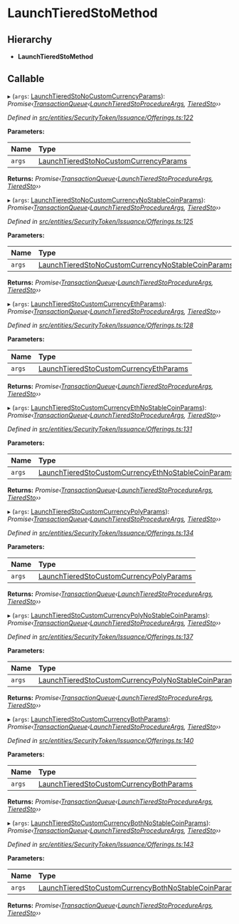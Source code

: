 # LaunchTieredStoMethod

## Hierarchy

* **LaunchTieredStoMethod**

## Callable

▸ \(`args`: [LaunchTieredStoNoCustomCurrencyParams](_entities_securitytoken_issuance_offerings_.launchtieredstonocustomcurrencyparams.md)\): _Promise‹_[_TransactionQueue_](../classes/_entities_transactionqueue_.transactionqueue.md)_‹_[_LaunchTieredStoProcedureArgs_](_types_index_.launchtieredstoprocedureargs.md)_,_ [_TieredSto_](../classes/_entities_tieredsto_.tieredsto.md)_››_

_Defined in_ [_src/entities/SecurityToken/Issuance/Offerings.ts:122_](https://github.com/PolymathNetwork/polymath-sdk/blob/550676f/src/entities/SecurityToken/Issuance/Offerings.ts#L122)

**Parameters:**

| Name | Type |
| :--- | :--- |
| `args` | [LaunchTieredStoNoCustomCurrencyParams](_entities_securitytoken_issuance_offerings_.launchtieredstonocustomcurrencyparams.md) |

**Returns:** _Promise‹_[_TransactionQueue_](../classes/_entities_transactionqueue_.transactionqueue.md)_‹_[_LaunchTieredStoProcedureArgs_](_types_index_.launchtieredstoprocedureargs.md)_,_ [_TieredSto_](../classes/_entities_tieredsto_.tieredsto.md)_››_

▸ \(`args`: [LaunchTieredStoNoCustomCurrencyNoStableCoinParams](_entities_securitytoken_issuance_offerings_.launchtieredstonocustomcurrencynostablecoinparams.md)\): _Promise‹_[_TransactionQueue_](../classes/_entities_transactionqueue_.transactionqueue.md)_‹_[_LaunchTieredStoProcedureArgs_](_types_index_.launchtieredstoprocedureargs.md)_,_ [_TieredSto_](../classes/_entities_tieredsto_.tieredsto.md)_››_

_Defined in_ [_src/entities/SecurityToken/Issuance/Offerings.ts:125_](https://github.com/PolymathNetwork/polymath-sdk/blob/550676f/src/entities/SecurityToken/Issuance/Offerings.ts#L125)

**Parameters:**

| Name | Type |
| :--- | :--- |
| `args` | [LaunchTieredStoNoCustomCurrencyNoStableCoinParams](_entities_securitytoken_issuance_offerings_.launchtieredstonocustomcurrencynostablecoinparams.md) |

**Returns:** _Promise‹_[_TransactionQueue_](../classes/_entities_transactionqueue_.transactionqueue.md)_‹_[_LaunchTieredStoProcedureArgs_](_types_index_.launchtieredstoprocedureargs.md)_,_ [_TieredSto_](../classes/_entities_tieredsto_.tieredsto.md)_››_

▸ \(`args`: [LaunchTieredStoCustomCurrencyEthParams](_entities_securitytoken_issuance_offerings_.launchtieredstocustomcurrencyethparams.md)\): _Promise‹_[_TransactionQueue_](../classes/_entities_transactionqueue_.transactionqueue.md)_‹_[_LaunchTieredStoProcedureArgs_](_types_index_.launchtieredstoprocedureargs.md)_,_ [_TieredSto_](../classes/_entities_tieredsto_.tieredsto.md)_››_

_Defined in_ [_src/entities/SecurityToken/Issuance/Offerings.ts:128_](https://github.com/PolymathNetwork/polymath-sdk/blob/550676f/src/entities/SecurityToken/Issuance/Offerings.ts#L128)

**Parameters:**

| Name | Type |
| :--- | :--- |
| `args` | [LaunchTieredStoCustomCurrencyEthParams](_entities_securitytoken_issuance_offerings_.launchtieredstocustomcurrencyethparams.md) |

**Returns:** _Promise‹_[_TransactionQueue_](../classes/_entities_transactionqueue_.transactionqueue.md)_‹_[_LaunchTieredStoProcedureArgs_](_types_index_.launchtieredstoprocedureargs.md)_,_ [_TieredSto_](../classes/_entities_tieredsto_.tieredsto.md)_››_

▸ \(`args`: [LaunchTieredStoCustomCurrencyEthNoStableCoinParams](_entities_securitytoken_issuance_offerings_.launchtieredstocustomcurrencyethnostablecoinparams.md)\): _Promise‹_[_TransactionQueue_](../classes/_entities_transactionqueue_.transactionqueue.md)_‹_[_LaunchTieredStoProcedureArgs_](_types_index_.launchtieredstoprocedureargs.md)_,_ [_TieredSto_](../classes/_entities_tieredsto_.tieredsto.md)_››_

_Defined in_ [_src/entities/SecurityToken/Issuance/Offerings.ts:131_](https://github.com/PolymathNetwork/polymath-sdk/blob/550676f/src/entities/SecurityToken/Issuance/Offerings.ts#L131)

**Parameters:**

| Name | Type |
| :--- | :--- |
| `args` | [LaunchTieredStoCustomCurrencyEthNoStableCoinParams](_entities_securitytoken_issuance_offerings_.launchtieredstocustomcurrencyethnostablecoinparams.md) |

**Returns:** _Promise‹_[_TransactionQueue_](../classes/_entities_transactionqueue_.transactionqueue.md)_‹_[_LaunchTieredStoProcedureArgs_](_types_index_.launchtieredstoprocedureargs.md)_,_ [_TieredSto_](../classes/_entities_tieredsto_.tieredsto.md)_››_

▸ \(`args`: [LaunchTieredStoCustomCurrencyPolyParams](_entities_securitytoken_issuance_offerings_.launchtieredstocustomcurrencypolyparams.md)\): _Promise‹_[_TransactionQueue_](../classes/_entities_transactionqueue_.transactionqueue.md)_‹_[_LaunchTieredStoProcedureArgs_](_types_index_.launchtieredstoprocedureargs.md)_,_ [_TieredSto_](../classes/_entities_tieredsto_.tieredsto.md)_››_

_Defined in_ [_src/entities/SecurityToken/Issuance/Offerings.ts:134_](https://github.com/PolymathNetwork/polymath-sdk/blob/550676f/src/entities/SecurityToken/Issuance/Offerings.ts#L134)

**Parameters:**

| Name | Type |
| :--- | :--- |
| `args` | [LaunchTieredStoCustomCurrencyPolyParams](_entities_securitytoken_issuance_offerings_.launchtieredstocustomcurrencypolyparams.md) |

**Returns:** _Promise‹_[_TransactionQueue_](../classes/_entities_transactionqueue_.transactionqueue.md)_‹_[_LaunchTieredStoProcedureArgs_](_types_index_.launchtieredstoprocedureargs.md)_,_ [_TieredSto_](../classes/_entities_tieredsto_.tieredsto.md)_››_

▸ \(`args`: [LaunchTieredStoCustomCurrencyPolyNoStableCoinParams](_entities_securitytoken_issuance_offerings_.launchtieredstocustomcurrencypolynostablecoinparams.md)\): _Promise‹_[_TransactionQueue_](../classes/_entities_transactionqueue_.transactionqueue.md)_‹_[_LaunchTieredStoProcedureArgs_](_types_index_.launchtieredstoprocedureargs.md)_,_ [_TieredSto_](../classes/_entities_tieredsto_.tieredsto.md)_››_

_Defined in_ [_src/entities/SecurityToken/Issuance/Offerings.ts:137_](https://github.com/PolymathNetwork/polymath-sdk/blob/550676f/src/entities/SecurityToken/Issuance/Offerings.ts#L137)

**Parameters:**

| Name | Type |
| :--- | :--- |
| `args` | [LaunchTieredStoCustomCurrencyPolyNoStableCoinParams](_entities_securitytoken_issuance_offerings_.launchtieredstocustomcurrencypolynostablecoinparams.md) |

**Returns:** _Promise‹_[_TransactionQueue_](../classes/_entities_transactionqueue_.transactionqueue.md)_‹_[_LaunchTieredStoProcedureArgs_](_types_index_.launchtieredstoprocedureargs.md)_,_ [_TieredSto_](../classes/_entities_tieredsto_.tieredsto.md)_››_

▸ \(`args`: [LaunchTieredStoCustomCurrencyBothParams](_entities_securitytoken_issuance_offerings_.launchtieredstocustomcurrencybothparams.md)\): _Promise‹_[_TransactionQueue_](../classes/_entities_transactionqueue_.transactionqueue.md)_‹_[_LaunchTieredStoProcedureArgs_](_types_index_.launchtieredstoprocedureargs.md)_,_ [_TieredSto_](../classes/_entities_tieredsto_.tieredsto.md)_››_

_Defined in_ [_src/entities/SecurityToken/Issuance/Offerings.ts:140_](https://github.com/PolymathNetwork/polymath-sdk/blob/550676f/src/entities/SecurityToken/Issuance/Offerings.ts#L140)

**Parameters:**

| Name | Type |
| :--- | :--- |
| `args` | [LaunchTieredStoCustomCurrencyBothParams](_entities_securitytoken_issuance_offerings_.launchtieredstocustomcurrencybothparams.md) |

**Returns:** _Promise‹_[_TransactionQueue_](../classes/_entities_transactionqueue_.transactionqueue.md)_‹_[_LaunchTieredStoProcedureArgs_](_types_index_.launchtieredstoprocedureargs.md)_,_ [_TieredSto_](../classes/_entities_tieredsto_.tieredsto.md)_››_

▸ \(`args`: [LaunchTieredStoCustomCurrencyBothNoStableCoinParams](_entities_securitytoken_issuance_offerings_.launchtieredstocustomcurrencybothnostablecoinparams.md)\): _Promise‹_[_TransactionQueue_](../classes/_entities_transactionqueue_.transactionqueue.md)_‹_[_LaunchTieredStoProcedureArgs_](_types_index_.launchtieredstoprocedureargs.md)_,_ [_TieredSto_](../classes/_entities_tieredsto_.tieredsto.md)_››_

_Defined in_ [_src/entities/SecurityToken/Issuance/Offerings.ts:143_](https://github.com/PolymathNetwork/polymath-sdk/blob/550676f/src/entities/SecurityToken/Issuance/Offerings.ts#L143)

**Parameters:**

| Name | Type |
| :--- | :--- |
| `args` | [LaunchTieredStoCustomCurrencyBothNoStableCoinParams](_entities_securitytoken_issuance_offerings_.launchtieredstocustomcurrencybothnostablecoinparams.md) |

**Returns:** _Promise‹_[_TransactionQueue_](../classes/_entities_transactionqueue_.transactionqueue.md)_‹_[_LaunchTieredStoProcedureArgs_](_types_index_.launchtieredstoprocedureargs.md)_,_ [_TieredSto_](../classes/_entities_tieredsto_.tieredsto.md)_››_

